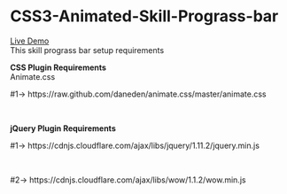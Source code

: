 # CSS3-Animated-Skill-Prograss-bar<br>

<a href="http://codepen.io/speeedsam/pen/VeOGEq">Live Demo</a><br>
This skill prograss bar setup requirements

<b>CSS Plugin Requirements</b><br>
Animate.css<br>
<p>#1→ https://raw.github.com/daneden/animate.css/master/animate.css</p><br>

<b>jQuery Plugin Requirements</b><br>
<p>#1→ https://cdnjs.cloudflare.com/ajax/libs/jquery/1.11.2/jquery.min.js</p><br>
<p>#2→ https://cdnjs.cloudflare.com/ajax/libs/wow/1.1.2/wow.min.js</p><br>
